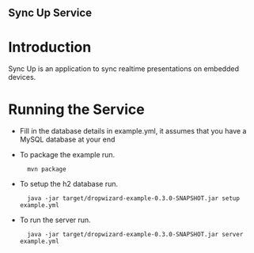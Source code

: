 Sync Up Service
---------------------

# Introduction
Sync Up is an application to sync realtime presentations on embedded devices.

# Running the Service

* Fill in the database details in example.yml, it assumes that you have a MySQL database at your end

* To package the example run.

        mvn package

* To setup the h2 database run.

        java -jar target/dropwizard-example-0.3.0-SNAPSHOT.jar setup example.yml

* To run the server run.

        java -jar target/dropwizard-example-0.3.0-SNAPSHOT.jar server example.yml